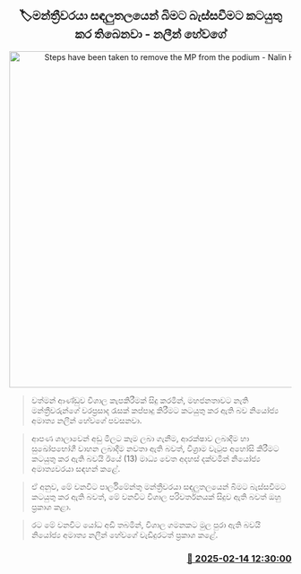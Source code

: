 <p align='center'><b><h2 align='center' title='Steps have been taken to remove the MP from the podium - Nalin Hewage'>🏷මන්ත්‍රීවරයා සඳලුතලයෙන් බිමට බැස්සවීමට කටයුතු කර තිබෙනවා - නලීන් හේවගේ</h2></b></p>
<p align='center'><img src='https://helakuru.sgp1.cdn.digitaloceanspaces.com/esana/images/lib/nalin-hewage-89773.jpg' width='600' alt='Steps have been taken to remove the MP from the podium - Nalin Hewage'></p>

> වත්මන් ආණ්ඩුව විශාල කැපකිරීමක් සිදු කරමින්, මහජනතාවට නැති මන්ත්‍රීවරුන්ගේ වරප්‍රසාද රැසක් කප්පාදු කිරීමට කටයුතු කර ඇති බව නියෝජ්‍ය අමාත්‍ය නලීන් හේවගේ පවසනවා.

> ආපණ ශාලාවෙන් අඩු මිලට කෑම ලබා ගැනීම, ආරක්ෂාව ලබාදීම හා සුඛෝපභෝගී වාහන ලබාදීම නවතා ඇති බවත්, විශ්‍රාම වැටුප අහෝසි කිරීමට කටයුතු කර ඇති බවයි ඊයේ (13) මාධ්‍ය වෙත අදහස් දක්වමින් නියෝජ්‍ය අමාත්‍යවරයා සඳහන් කළේ.

> ඒ අනුව, මේ වනවිට පාර්ලිමේන්තු මන්ත්‍රීවරයා සඳලුතලයෙන් බිමට බැස්සවීමට කටයුතු කර ඇති බවත්, මේ වනවිට විශාල පරිවර්තනයක් සිදුව ඇති බවත් ඔහු ප්‍රකාශ කළා.

> රට මේ වනවිට යෝධ අඩි තබමින්, විශාල ගමනකට මුල පුරා ඇති බවයි නියෝජ්‍ය අමාත්‍ය නලීන් හේවගේ වැඩිදුරටත් ප්‍රකාශ කළේ. 



<h3 align='right'><a href='https://www.helakuru.lk/esana/p/107447/'>📅 2025-02-14 12:30:00</a></h3>
